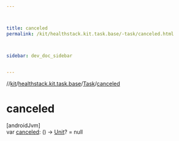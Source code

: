```yaml
---



title: canceled
permalink: /kit/healthstack.kit.task.base/-task/canceled.html



sidebar: dev_doc_sidebar


---
```




//[kit](/kit.html)/[healthstack.kit.task.base](../index.html)/[Task](index.html)/[canceled](canceled.html)



# canceled



[androidJvm]\
var [canceled](canceled.html): () -&gt; [Unit](https://kotlinlang.org/api/latest/jvm/stdlib/kotlin/-unit/index.html)? = null







